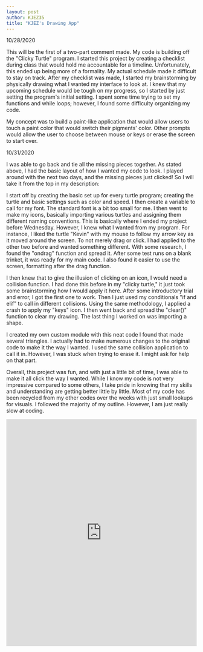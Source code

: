 ```yaml
---
layout: post
author: KJEZ35
title: "KJEZ's Drawing App"
---
```


10/28/2020 

This will be the first of a two-part comment made. My code is building off the "Clicky Turtle" program. I  started this project by creating a checklist during class that would hold me accountable for a timeline. Unfortunately, this ended up being more of a formality. My actual schedule made it difficult to stay on track. 
After my checklist was made, I started my brainstorming by physically drawing what I wanted my interface to look at. I knew that my upcoming schedule would be tough on my progress, so I started by just setting the program's initial setting. 
I spent some time trying to set my functions and while loops; however, I found some difficulty organizing my code. 

My concept was to build a paint-like application that would allow users to touch a paint color that would switch their pigments' color. 
Other prompts would allow the user to choose between mouse or keys or erase the screen to start over. 



10/31/2020

I was able to go back and tie all the missing pieces together. As stated above, I had the basic layout of how I wanted my code to look. I played around with the next two days, and the missing pieces just clicked! So I will take it from the top in my description: 

I start off by creating the basic set up for every turtle program; creating the turtle and basic settings such as color and speed. I then create a variable to call for my font. The standard font is a bit too small for me. I then went to make my icons, basically importing various turtles and assigning them different naming conventions. This is basically where I ended my project before Wednesday. However, I knew what I wanted from my program. For instance, I liked the turtle "Kevin" with my mouse to follow my arrow key as it moved around the screen. To not merely drag or click. I had applied to the other two before and wanted something different. With some research, I found the "ondrag" function and spread it. After some test runs on a blank trinket, it was ready for my main code. I also found it easier to use the screen, formatting after the drag function. 

I then knew that to give the illusion of clicking on an icon, I would need a collision function. I had done this before in my "clicky turtle," it just took some brainstorming how I would apply it here. After some introductory trial and error, I got the first one to work. Then I just used my conditionals "if and elif" to call in different collisions. Using the same methodology, I applied a crash to apply my "keys" icon. I then went back and spread the "clear()" function to clear my drawing. The last thing I worked on was importing a shape. 

I created my own custom module with this neat code I found that made several triangles. I actually had to make numerous changes to the original code to make it the way I wanted. I used the same collision application to call it in. However, I was stuck when trying to erase it. I might ask for help on that part. 

Overall, this project was fun, and with just a little bit of time, I was able to make it all click the way I wanted. While I know my code is not very impressive compared to some others, I take pride in knowing that my skills and understanding are getting better little by little. Most of my code has been recycled from my other codes over the weeks with just small lookups for visuals. I followed the majority of my outline. However, I am just really slow at coding. 

<iframe src="https://trinket.io/embed/python/05ed4ce07d" width="100%" height="600" frameborder="0" marginwidth="0" marginheight="0" allowfullscreen></iframe>
